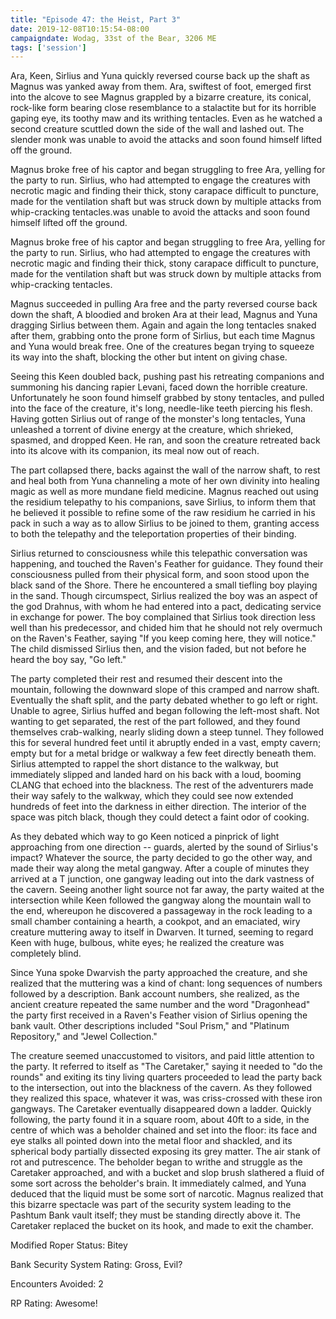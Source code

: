```yaml
---
title: "Episode 47: the Heist, Part 3"
date: 2019-12-08T10:15:54-08:00
campaigndate: Wodag, 33st of the Bear, 3206 ME
tags: ['session']
---
```


Ara, Keen, Sirlius and Yuna quickly reversed course back up the shaft as Magnus was yanked away from
them. Ara, swiftest of foot, emerged first into the alcove to see Magnus grappled by a bizarre
creature, its conical, rock-like form bearing close resemblance to a stalactite but for its horrible
gaping eye, its toothy maw and its writhing tentacles. Even as he watched a second creature scuttled
down the side of the wall and lashed out. The slender monk was unable to avoid the attacks and soon
found himself lifted off the ground.

Magnus broke free of his captor and began struggling to free Ara, yelling for the party to run.
Sirlius, who had attempted to engage the creatures with necrotic magic and finding their thick,
stony carapace difficult to puncture, made for the ventilation shaft but was struck down by multiple
attacks from whip-cracking tentacles.was unable to avoid the attacks and soon found himself lifted
off the ground. 

Magnus broke free of his captor and began struggling to free Ara, yelling for the party to run.
Sirlius, who had attempted to engage the creatures with necrotic magic and finding their thick,
stony carapace difficult to puncture, made for the ventilation shaft but was struck down by multiple
attacks from whip-cracking tentacles.

Magnus succeeded in pulling Ara free and the party reversed course back down the shaft, A bloodied
and broken Ara at their lead, Magnus and Yuna dragging Sirlius between them. Again and again the
long tentacles snaked after them, grabbing onto the prone form of Sirlius, but each time Magnus and
Yuna would break free. One of the creatures began trying to squeeze its way into the shaft, blocking
the other but intent on giving chase. 

Seeing this Keen doubled back, pushing past his retreating companions and summoning his dancing
rapier Levani, faced down the horrible creature. Unfortunately he soon found himself grabbed by
stony tentacles, and pulled into the face of the creature, it's long, needle-like teeth piercing
his flesh. Having gotten Sirlius out of range of the monster's long tentacles, Yuna unleashed a
torrent of divine energy at the creature, which shrieked, spasmed, and dropped Keen. He ran, and
soon the creature retreated back into its alcove with its companion, its meal now out of reach.

The part collapsed there, backs against the wall of the narrow shaft, to rest and heal both from
Yuna channeling a mote of her own divinity into healing magic as well as more mundane field
medicine. Magnus reached out using the residium telepathy to his companions, save Sirlius, to
inform them that he believed it possible to refine some of the raw residium he carried in his pack
in such a way as to allow Sirlius to be joined to them, granting access to both the telepathy and
the teleportation properties of their binding.

Sirlius returned to consciousness while this telepathic conversation was happening, and touched the
Raven's Feather for guidance. They found their consciousness pulled from their physical form, and
soon stood upon the black sand of the Shore. There he encountered a small tiefling boy playing in
the sand. Though circumspect, Sirlius realized the boy was an aspect of the god Drahnus, with whom
he had entered into a pact, dedicating service in exchange for power. The boy complained that
Sirlius took direction less well than his predecessor, and chided him that he should not rely
overmuch on the Raven's Feather, saying "If you keep coming here, they will notice." The child
dismissed Sirlius then, and the vision faded, but not before he heard the boy say, "Go left."

The party completed their rest and resumed their descent into the mountain, following the downward
slope of this cramped and narrow shaft. Eventually the shaft split, and the party debated whether to
go left or right. Unable to agree, Sirlius huffed and began following the left-most shaft. Not
wanting to get separated, the rest of the part followed, and they found themselves crab-walking,
nearly sliding down a steep tunnel. They followed this for several hundred feet until it abruptly
ended in a vast, empty cavern; empty but for a metal bridge or walkway a few feet directly beneath
them. Sirlius attempted to rappel the short distance to the walkway, but immediately slipped and
landed hard on his back with a loud, booming CLANG that echoed into the blackness. The rest of the
adventurers made their way safely to the walkway, which they could see now extended hundreds of feet
into the darkness in either direction. The interior of the space was pitch black, though they could
detect a faint odor of cooking.

As they debated which way to go Keen noticed a pinprick of light approaching from one direction --
guards, alerted by the sound of Sirlius's impact? Whatever the source, the party decided to go the
other way, and made their way along the metal gangway. After a couple of minutes they arrived at a T
junction, one gangway leading out into the dark vastness of the cavern. Seeing another light source
not far away, the party waited at the intersection while Keen followed the gangway along the
mountain wall to the end, whereupon he discovered a passageway in the rock leading to a small
chamber containing a hearth, a cookpot, and an emaciated, wiry creature muttering away to itself in
Dwarven. It turned, seeming to regard Keen with huge, bulbous, white eyes; he realized the creature
was completely blind.

Since Yuna spoke Dwarvish the party approached the creature, and she realized that the muttering was
a kind of chant: long sequences of numbers followed by a description. Bank account numbers, she
realized, as the ancient creature repeated the same number and the word "Dragonhead" the party first
received in a Raven's Feather vision of Sirlius opening the bank vault. Other descriptions included
"Soul Prism," and "Platinum Repository," and "Jewel Collection."

The creature seemed unaccustomed to visitors, and paid little attention to the party. It referred to
itself as "The Caretaker," saying it needed to "do the rounds" and exiting its tiny living quarters
proceeded to lead the party back to the intersection, out into the blackness of the cavern.  As they
followed they realized this space, whatever it was, was criss-crossed with these iron gangways. The
Caretaker eventually disappeared down a ladder. Quickly following, the party found it in a square
room, about 40ft to a side, in the centre of which was a beholder chained and set into the floor:
its face and eye stalks all pointed down into the metal floor and shackled, and its spherical body
partially dissected exposing its grey matter. The air stank of rot and putrescence. The beholder
began to writhe and struggle as the Caretaker approached, and with a bucket and slop brush slathered
a fluid of some sort across the beholder's brain. It immediately calmed, and Yuna deduced that the
liquid must be some sort of narcotic. Magnus realized that this bizarre spectacle was part of the
security system leading to the Pashtum Bank vault itself; they must be standing directly above it.
The Caretaker replaced the bucket on its hook, and made to exit the chamber.


Modified Roper Status: Bitey

Bank Security System Rating: Gross, Evil?

Encounters Avoided: 2

RP Rating: Awesome!
